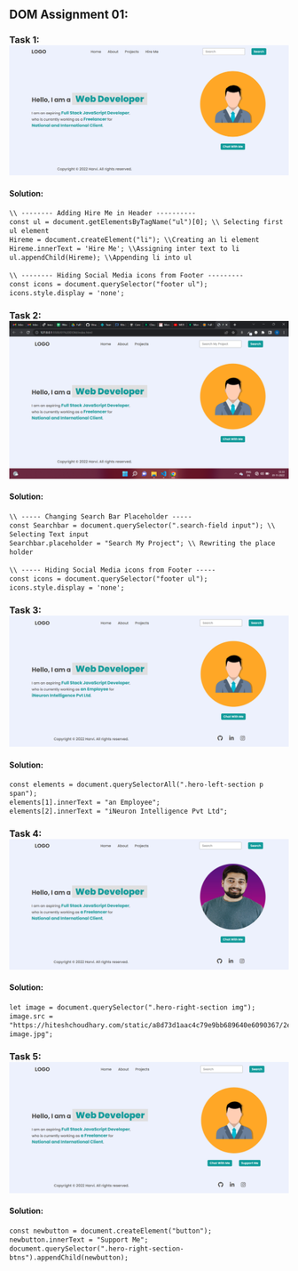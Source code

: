 ## DOM Assignment 01:

### Task 1: ![Task 1](./task1Output.png)

#### Solution:

```
\\ -------- Adding Hire Me in Header ----------
const ul = document.getElementsByTagName("ul")[0]; \\ Selecting first ul element
Hireme = document.createElement("li"); \\Creating an li element
Hireme.innerText = 'Hire Me'; \\Assigning inter text to li
ul.appendChild(Hireme); \\Appending li into ul

\\ -------- Hiding Social Media icons from Footer ---------
const icons = document.querySelector("footer ul");
icons.style.display = 'none';
```

### Task 2: ![Task 2](./task2Output.png)

#### Solution:

```
\\ ----- Changing Search Bar Placeholder -----
const Searchbar = document.querySelector(".search-field input"); \\ Selecting Text input
Searchbar.placeholder = "Search My Project"; \\ Rewriting the place holder

\\ ----- Hiding Social Media icons from Footer -----
const icons = document.querySelector("footer ul");
icons.style.display = 'none';
```

### Task 3: ![Task 3](./task3Output.png)

#### Solution:

```
const elements = document.querySelectorAll(".hero-left-section p span");
elements[1].innerText = "an Employee";
elements[2].innerText = "iNeuron Intelligence Pvt Ltd";
```

### Task 4: ![Task 4](./task4Output.png)

#### Solution:

```
let image = document.querySelector(".hero-right-section img");
image.src = "https://hiteshchoudhary.com/static/a8d73d1aac4c79e9bb689640e6090367/2eaab/person-image.jpg";

```

### Task 5: ![Task 5](./task5Output.png)

#### Solution:

```
const newbutton = document.createElement("button");
newbutton.innerText = "Support Me";
document.querySelector(".hero-right-section-btns").appendChild(newbutton);
```
